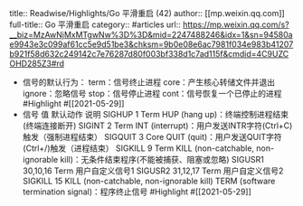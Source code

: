 title:: Readwise/Highlights/Go 平滑重启 (42)
author:: [[mp.weixin.qq.com]]
full-title:: Go 平滑重启
category:: #articles
url:: https://mp.weixin.qq.com/s?__biz=MzAwNjMxMTgwNw%3D%3D&mid=2247488246&idx=1&sn=94580ae9943e3c099af61cc5e9d51be3&chksm=9b0e08e6ac7981f034e983b41207b921f58d632c249142c7e76287d80f003bf338d1c7ad115f&cmdid=4C9UZCOHD285Z3#rd

- 信号的默认行为：
  term：信号终止进程
  core：产生核心转储文件并退出
  ignore：忽略信号
  stop：信号停止进程
  cont：信号恢复一个已停止的进程 #Highlight #[[2021-05-29]]
- 信号	值	默认动作	说明
  SIGHUP	1	Term	HUP (hang up)：终端控制进程结束(终端连接断开)
  SIGINT	2	Term	INT (interrupt)：用户发送INTR字符(Ctrl+C)触发（强制进程结束）
  SIGQUIT	3	Core	QUIT (quit)：用户发送QUIT字符(Ctrl+/)触发（进程结束）
  SIGKILL	9	Term	KILL (non-catchable, non-ignorable kill)：无条件结束程序(不能被捕获、阻塞或忽略)
  SIGUSR1	30,10,16	Term	用户自定义信号1
  SIGUSR2	31,12,17	Term	用户自定义信号2
  SIGKILL	15	KILL (non-catchable, non-ignorable kill)	TERM (software termination signal)：程序终止信号 #Highlight #[[2021-05-29]]